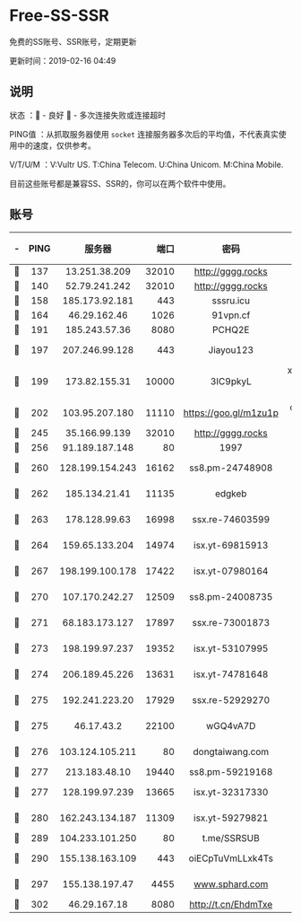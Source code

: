 # Free-SS-SSR

免费的SS账号、SSR账号，定期更新

更新时间：2019-02-16 04:49

## 说明

状态     ：🙂 - 良好 🙁 - 多次连接失败或连接超时

PING值   ：从抓取服务器使用 `socket` 连接服务器多次后的平均值，不代表真实使用中的速度，仅供参考。

V/T/U/M  ：V:Vultr US. T:China Telecom. U:China Unicom. M:China Mobile.

目前这些账号都是兼容SS、SSR的，你可以在两个软件中使用。

## 账号

|-|PING|服务器|端口|密码|加密方式|区域|V/T/U/M|
|:----:|:----:|:-----:|-----:|:----:|:----:|:----:|:----:|
|🙂|137|13.251.38.209|32010|http://gggg.rocks|chacha20|SG|10↑/10↑/10↑/10↑|
|🙂|140|52.79.241.242|32010|http://gggg.rocks|chacha20|KR|10↑/10↑/10↑/10↑|
|🙂|158|185.173.92.181|443|sssru.icu|rc4-md5|RU|10↑/10↑/10↑/10↑|
|🙂|164|46.29.162.46|1026|91vpn.cf|rc4-md5|RU|10↑/10↑/10↑/10↑|
|🙂|191|185.243.57.36|8080|PCHQ2E|rc4-md5|US|10↑/10↑/10↑/10↑|
|🙂|197|207.246.99.128|443|Jiayou123|aes-256-cfb|US|10↑/9↑/10↑/10↑|
|🙂|199|173.82.155.31|10000|3IC9pkyL|xchacha20-ietf-poly1305|US|10↑/10↑/10↑/10↑|
|🙂|202|103.95.207.180|11110|https://goo.gl/m1zu1p|chacha20-ietf|US|10↑/10↑/10↑/10↑|
|🙂|245|35.166.99.139|32010|http://gggg.rocks|chacha20|US|10↑/10↑/10↑/10↑|
|🙂|256|91.189.187.148|80|1997|chacha20|US|10↑/10↑/10↑/10↑|
|🙂|260|128.199.154.243|16162|ss8.pm-24748908|aes-256-cfb|SG|10↑/10↑/9↑/10↑|
|🙂|262|185.134.21.41|11135|edgkeb|aes-256-cfb|GB|10↑/10↑/10↑/10↑|
|🙂|263|178.128.99.63|16998|ssx.re-74603599|aes-256-cfb|SG|7↑/6↑/6↑/6↑|
|🙂|264|159.65.133.204|14974|isx.yt-69815913|aes-256-cfb|SG|10↑/10↑/10↑/10↑|
|🙂|267|198.199.100.178|17422|isx.yt-07980164|aes-256-cfb|US|10↑/10↑/10↑/10↑|
|🙂|270|107.170.242.27|12509|ss8.pm-24008735|aes-256-cfb|US|7↑/6↑/6↑/6↑|
|🙂|271|68.183.173.127|17897|ssx.re-73001873|aes-256-cfb|US|7↑/6↑/6↑/6↑|
|🙂|273|198.199.97.237|19352|isx.yt-53107995|aes-256-cfb|US|10↑/10↑/10↑/10↑|
|🙂|274|206.189.45.226|13631|isx.yt-74781648|aes-256-cfb|SG|10↑/10↑/10↑/10↑|
|🙂|275|192.241.223.20|17929|ssx.re-52929270|aes-256-cfb|US|7↑/6↑/6↑/6↑|
|🙂|275|46.17.43.2|22100|wGQ4vA7D|aes-256-gcm|RU|10↑/10↑/10↑/10↑|
|🙂|276|103.124.105.211|80|dongtaiwang.com|aes-256-cfb|US|10↑/10↑/10↑/10↑|
|🙂|277|213.183.48.10|19440|ss8.pm-59219168|rc4-md5|RU|1↓/6↑/7↑/6↑|
|🙂|277|128.199.97.239|13665|isx.yt-32317330|aes-256-cfb|SG|10↑/10↑/10↑/10↑|
|🙂|280|162.243.134.187|11309|isx.yt-59279821|aes-256-cfb|US|10↑/10↑/10↑/10↑|
|🙂|289|104.233.101.250|80|t.me/SSRSUB|rc4-md5|CA|10↑/10↑/10↑/10↑|
|🙂|290|155.138.163.109|443|oiECpTuVmLLxk4Ts|aes-256-cfb|US|10↑/10↑/10↑/10↑|
|🙂|297|155.138.197.47|4455|www.sphard.com|aes-256-cfb|US|7↓/10↑/10↑/10↑|
|🙂|302|46.29.167.18|8080|http://t.cn/EhdmTxe|rc4-md5|RU|10↑/10↑/10↑/10↑|
